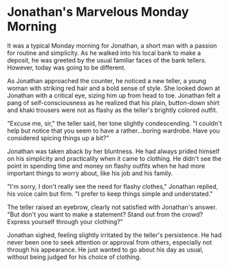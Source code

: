 # Jonathan's Marvelous Monday Morning

It was a typical Monday morning for Jonathan, a short man with a passion for routine and simplicity. As he walked into his local bank to make a deposit, he was greeted by the usual familiar faces of the bank tellers. However, today was going to be different.

As Jonathan approached the counter, he noticed a new teller, a young woman with striking red hair and a bold sense of style. She looked down at Jonathan with a critical eye, sizing him up from head to toe. Jonathan felt a pang of self-consciousness as he realized that his plain, button-down shirt and khaki trousers were not as flashy as the teller's brightly colored outfit.

"Excuse me, sir," the teller said, her tone slightly condescending. "I couldn't help but notice that you seem to have a rather...boring wardrobe. Have you considered spicing things up a bit?"

Jonathan was taken aback by her bluntness. He had always prided himself on his simplicity and practicality when it came to clothing. He didn't see the point in spending time and money on flashy outfits when he had more important things to worry about, like his job and his family.

"I'm sorry, I don't really see the need for flashy clothes," Jonathan replied, his voice calm but firm. "I prefer to keep things simple and understated."

The teller raised an eyebrow, clearly not satisfied with Jonathan's answer. "But don't you want to make a statement? Stand out from the crowd? Express yourself through your clothing?"

Jonathan sighed, feeling slightly irritated by the teller's persistence. He had never been one to seek attention or approval from others, especially not through his appearance. He just wanted to go about his day as usual, without being judged for his choice of clothing.